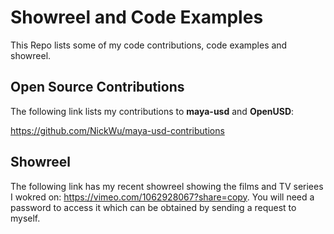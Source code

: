 # Showreel and Code Examples
This Repo lists some of my code contributions, code examples and showreel. 

## Open Source Contributions
The following link lists my contributions to **maya-usd** and **OpenUSD**: 

https://github.com/NickWu/maya-usd-contributions

## Showreel
The following link has my recent showreel showing the films and TV seriees I wokred on: https://vimeo.com/1062928067?share=copy. You will need a password to access it which can be obtained by sending a request to myself. 

